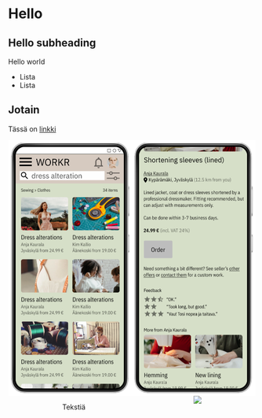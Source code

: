 # Hello

## Hello subheading

Hello world

- Lista
- Lista

## Jotain

Tässä on [linkki](https://ruulnoke.github.io/)

<style>
.container {
  display:flex;
  flex-flow: row wrap;
  justify-content: space-around;
}

.container img {
  max-width: 100%;
  border: none;
}
</style>

<div class="container">
  <img src="images/school-project-figma-mockups.png">

Tekstiä

  <img src="images/my-first-mockup.png">

</div>
